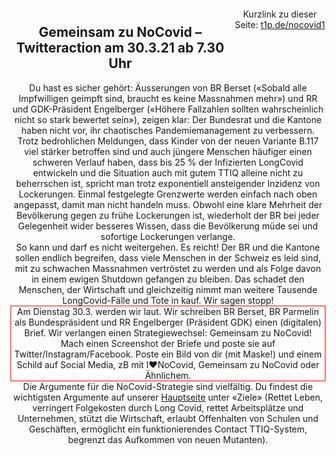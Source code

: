 <html>
  <head>
    <title>Gemeinsam zu NoCovid</title>
    <meta charset="utf-8" />
    <meta http-equiv="expires" content="0">
  <style>
 /* FONTS */
 @import url("https://fonts.googleapis.com/css?family=Open+Sans+Condensed:300,700");
</style>
  </head>
  <body>
  <header>
 <div style="display:flex;"><h2>Gemeinsam zu NoCovid – Twitteraction am 30.3.21 ab 7.30 Uhr</h2> <div style="margin-top:4px;margin-left:0.5em;">Kurzlink zu dieser Seite: <a href="https://t1p.de/nocovid">t1p.de/nocovid1</a></div></div>
<div class="twocol">
<div class="ntext">
Du hast es sicher gehört: Äusserungen von BR Berset («Sobald alle Impfwilligen geimpft sind, braucht es keine Massnahmen mehr») und RR und GDK-Präsident Engelberger («Höhere Fallzahlen sollten wahrscheinlich nicht so stark bewertet sein»), zeigen klar: Der Bundesrat und die Kantone haben nicht vor, ihr chaotisches Pandemiemanagement zu verbessern. Trotz bedrohlichen Meldungen, dass Kinder von der neuen Variante B.117 viel stärker betroffen sind und auch jüngere Menschen häufiger einen schweren Verlauf haben, dass bis 25 % der Infizierten LongCovid entwickeln und die Situation auch mit gutem TTIQ alleine nicht zu beherrschen ist, spricht man trotz exponentiell ansteigender Inzidenz von Lockerungen. Einmal festgelegte Grenzwerte werden einfach nach oben angepasst, damit man nicht handeln muss. Obwohl eine klare Mehrheit der Bevölkerung gegen zu frühe Lockerungen ist, wiederholt der BR bei jeder Gelegenheit wider besseres Wissen, dass die Bevölkerung müde sei und sofortige Lockerungen verlange.
  </div>
  <div class="ntext">
  So kann und darf es nicht weitergehen. Es reicht! Der BR und die Kantone sollen endlich begreifen, dass viele Menschen in der Schweiz es leid sind, mit zu schwachen Massnahmen vertröstet zu werden und als Folge davon in einem ewigen Shutdown gefangen zu bleiben. Das schadet den Menschen, der Wirtschaft und gleichzeitig nimmt man weitere Tausende LongCovid-Fälle und Tote in kauf. Wir sagen stopp! 
  </div>
 <div class="ntext" style="border:1px solid red;">
Am Dienstag 30.3. werden wir laut. Wir schreiben BR Berset, BR Parmelin als Bundespräsident und RR Engelberger (Präsident GDK) einen (digitalen) Brief. Wir verlangen einen Strategiewechsel: <span style="bold">Gemeinsam zu NoCovid!</span><br/>
   Mach einen Screenshot der Briefe und poste sie auf Twitter/Instagram/Facebook. Poste ein Bild von dir (mit Maske!) und einem Schild auf Social Media, zB mit I&hearts;NoCovid, Gemeinsam zu NoCovid oder Ähnlichem. 
    </div>
  <div class="ntext">
   Die Argumente für die NoCovid-Strategie sind vielfältig. Du findest die wichtigsten Argumente auf unserer <a href="main">Hauptseite</a> unter «Ziele» (Rettet Leben, verringert Folgekosten durch Long Covid, rettet Arbeitsplätze und Unternehmen, stützt die Wirtschaft, erlaubt Offenhalten von Schulen und Geschäften, ermöglicht ein funktionierendes Contact TTIQ-System, begrenzt das Aufkommen von neuen Mutanten). 
  </div>
